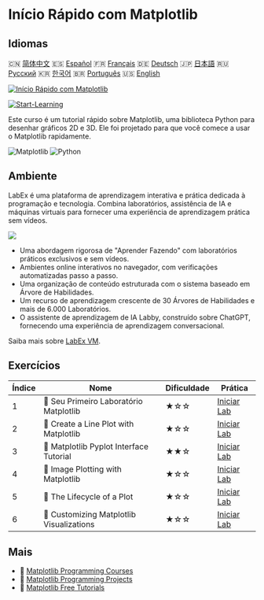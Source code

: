# Início Rápido com Matplotlib

## Idiomas

🇨🇳 [简体中文](README_zh.md) 🇪🇸 [Español](README_es.md) 🇫🇷 [Français](README_fr.md) 🇩🇪 [Deutsch](README_de.md) 🇯🇵 [日本語](README_ja.md) 🇷🇺 [Русский](README_ru.md) 🇰🇷 [한국어](README_ko.md) 🇧🇷 [Português](README_pt.md) 🇺🇸 [English](README.md) 

[![Início Rápido com Matplotlib](https://cover-creator.labex.io/quick-start-with-matplotlib.png?lang=pt)](https://labex.io/pt/courses/quick-start-with-matplotlib)

[![Start-Learning](https://img.shields.io/badge/Start-Learning-whitesmoke?style=for-the-badge)](https://labex.io/pt/courses/quick-start-with-matplotlib)

Este curso é um tutorial rápido sobre Matplotlib, uma biblioteca Python para desenhar gráficos 2D e 3D. Ele foi projetado para que você comece a usar o Matplotlib rapidamente.

![Matplotlib](https://img.shields.io/badge/Matplotlib-whitesmoke?style=for-the-badge&logo=matplotlib)
![Python](https://img.shields.io/badge/Python-whitesmoke?style=for-the-badge&logo=python)


## Ambiente

LabEx é uma plataforma de aprendizagem interativa e prática dedicada à programação e tecnologia. Combina laboratórios, assistência de IA e máquinas virtuais para fornecer uma experiência de aprendizagem prática sem vídeos.

![](https://tutorial-screenshot.getvm.io/images/vm-1725247253.png)

- Uma abordagem rigorosa de "Aprender Fazendo" com laboratórios práticos exclusivos e sem vídeos.
- Ambientes online interativos no navegador, com verificações automatizadas passo a passo.
- Uma organização de conteúdo estruturada com o sistema baseado em Árvore de Habilidades.
- Um recurso de aprendizagem crescente de 30 Árvores de Habilidades e mais de 6.000 Laboratórios.
- O assistente de aprendizagem de IA Labby, construído sobre ChatGPT, fornecendo uma experiência de aprendizagem conversacional.

Saiba mais sobre [LabEx VM](https://support.labex.io/using-labex/virtual-machine).

## Exercícios

|   Índice | Nome                                     | Dificuldade   | Prática                                                                                                                        |
|----------|------------------------------------------|---------------|--------------------------------------------------------------------------------------------------------------------------------|
|        1 | 📖 Seu Primeiro Laboratório Matplotlib   | ★☆☆           | <a target='_blank' href='https://labex.io/pt/tutorials/python-your-first-matplotlib-lab-92737'>Iniciar Lab</a>                 |
|        2 | 📖 Create a Line Plot with Matplotlib    | ★☆☆           | <a target='_blank' href='https://labex.io/pt/tutorials/python-create-a-line-plot-with-matplotlib-71147'>Iniciar Lab</a>        |
|        3 | 📖 Matplotlib Pyplot Interface Tutorial  | ★★☆           | <a target='_blank' href='https://labex.io/pt/tutorials/matplotlib-matplotlib-pyplot-interface-tutorial-71148'>Iniciar Lab</a>  |
|        4 | 📖 Image Plotting with Matplotlib        | ★☆☆           | <a target='_blank' href='https://labex.io/pt/tutorials/matplotlib-image-plotting-with-matplotlib-71149'>Iniciar Lab</a>        |
|        5 | 📖 The Lifecycle of a Plot               | ★☆☆           | <a target='_blank' href='https://labex.io/pt/tutorials/python-the-lifecycle-of-a-plot-71150'>Iniciar Lab</a>                   |
|        6 | 📖 Customizing Matplotlib Visualizations | ★☆☆           | <a target='_blank' href='https://labex.io/pt/tutorials/matplotlib-customizing-matplotlib-visualizations-71151'>Iniciar Lab</a> |

## Mais

- 🔗 [Matplotlib Programming Courses](https://github.com/labex-labs/awesome-programming-courses)
- 🔗 [Matplotlib Programming Projects](https://github.com/labex-labs/awesome-programming-projects)
- 🔗 [Matplotlib Free Tutorials](https://github.com/labex-labs/matplotlib-free-tutorials)

